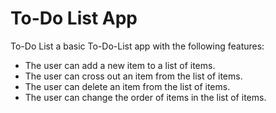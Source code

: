 # To-Do List App
To-Do List
a basic To-Do-List app with the following features:
<ul>
<li>The user can add a new item to a list of items.</li>
<li>The user can cross out an item from the list of items.</li>
<li>The user can delete an item from the list of items.</li>
<li>The user can change the order of items in the list of items.</li>
</ul>
